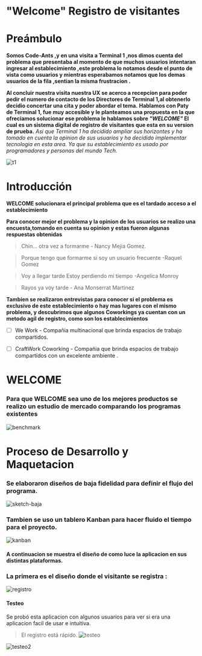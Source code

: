 # "Welcome" Registro de visitantes 

# Preámbulo

**Somos Code-Ants ,y en una visita a Terminal 1 ,nos dimos cuenta del problema que presentaba al momento de que muchos usuarios intentaran ingresar al establecimiento ,este problema lo notamos desde el punto de vista como usuarios y mientras esperabamos notamos que los demas usuarios de la fila ,sentian la misma frustracion .**

**Al concluir nuestra visita nuestra UX se acerco a  recepcion para poder pedir el numero  de contacto de los Directores de Terminal 1,al obtenerlo decidio concertar una cita  y poder abordar el tema.**
**Hablamos con Paty  de Terminal 1, fue muy accesible y le planteamos  una propuesta en la que ofreciamos solucionar ese problema le hablamos sobre _"WELCOME"_
El cual es un sistema digital de registro de visitantes que esta en su version de prueba.**
_Asi que Terminal 1 ha decidido ampliar sus horizontes y ha tomado en cuenta la opinion de sus usuarios y ha decidido implementar tecnologia en esta area.
Ya que su establecimiento es usado por programadores   y personas del mundo Tech._




 ![t1](imagenes/t1_opt.png)

# Introducción
**WELCOME solucionara el principal problema que es el tardado acceso a el establecimiento**

**Para conocer mejor  el problema y la opinion de los usuarios se realizo una encuesta,tomando en cuenta su opinion y estas fueron algunas respuestas obtenidas**
 > Chin... otra vez a formarme - Nancy Mejia Gomez.


> Porque tengo que formarme si soy un usuario frecuente -Raquel Gomez

>Voy a llegar tarde
>Estoy perdiendo mi tiempo -Angelica Monroy

>Rayos ya voy tarde - Ana Monserrat Martinez


[Encuestas]:https://jazmin64.typeform.com/to/fniSpo


**Tambien se realizaron entrevistas  para conocer si el problema es exclusivo de este establecimiento o hay mas lugares con el mismo problema, y descubrimos que algunos Coworkings ya cuentan con un metodo agil de registro, como son  los establecimientos**


[Entrevistas]:https://drive.google.com/drive/folders/1hTLYWs_n99vnKC1gavYAdSL_4fX0GBq1


- [ ] We Work - Compañia multinacional  que brinda espacios de trabajo compartidos.

[WeWork]:https://en.wikipedia.org/wiki/WeWork

- [ ] CraftWork Coworking - Compañia que  brinda espacios de trabajo compartidos con un excelente ambiente .

[CraftWork]:http://www.craftworksmexico.com/



#  WELCOME 
### Para que WELCOME  sea uno de los mejores productos se realizo un estudio de mercado comparando los programas existentes 
![benchmark](imagenes/benchmark2_opt.png)





# Proceso de Desarrollo y Maquetacion 
 ### Se elaboraron diseños de baja fidelidad para definir el flujo del programa.
 ![sketch-baja](imagenes/sketch-baja.gif)

### Tambien se uso un tablero Kanban para hacer fluido el tiempo para el proyecto.
![kanban](imagenes/kanban.gif)

#### A continuacion se muestra el diseño de como luce la aplicacion en sus distintas plataformas.
 ### La primera es el diseño donde el visitante se registra :

 ![registro](imagenes/registro-ipad-.gif)




 #### Testeo 
 Se probó esta aplicacion con algunos usuarios para ver si era una aplicacion facil de usar e intuitiva.

 >El registro está rápido.
 ![testeo](imagenes/testeo1.gif)


 ![testeo2](imagenes/testeo2.gif)


 